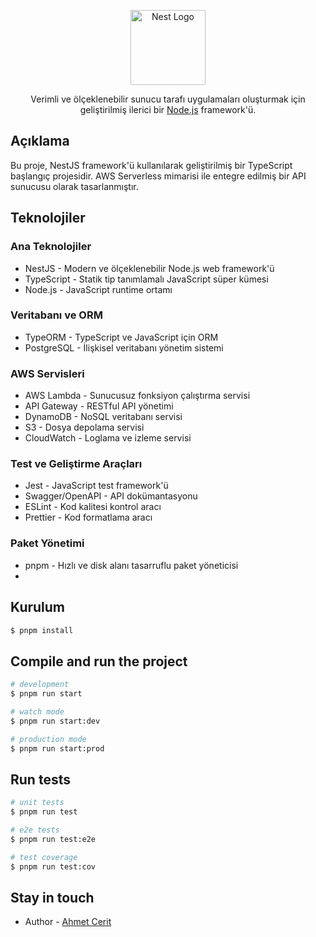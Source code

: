 <p align="center">
  <a href="http://nestjs.com/" target="blank"><img src="https://nestjs.com/img/logo-small.svg" width="120" alt="Nest Logo" /></a>
</p>

<p align="center">Verimli ve ölçeklenebilir sunucu tarafı uygulamaları oluşturmak için geliştirilmiş ilerici bir <a href="http://nodejs.org" target="_blank">Node.js</a> framework'ü.</p>

## Açıklama

Bu proje, NestJS framework'ü kullanılarak geliştirilmiş bir TypeScript başlangıç projesidir. AWS Serverless mimarisi ile entegre edilmiş bir API sunucusu olarak tasarlanmıştır.



## Teknolojiler

### Ana Teknolojiler
- NestJS - Modern ve ölçeklenebilir Node.js web framework'ü
- TypeScript - Statik tip tanımlamalı JavaScript süper kümesi
- Node.js - JavaScript runtime ortamı

### Veritabanı ve ORM
- TypeORM - TypeScript ve JavaScript için ORM
- PostgreSQL - İlişkisel veritabanı yönetim sistemi

### AWS Servisleri
- AWS Lambda - Sunucusuz fonksiyon çalıştırma servisi
- API Gateway - RESTful API yönetimi
- DynamoDB - NoSQL veritabanı servisi
- S3 - Dosya depolama servisi
- CloudWatch - Loglama ve izleme servisi

### Test ve Geliştirme Araçları
- Jest - JavaScript test framework'ü
- Swagger/OpenAPI - API dokümantasyonu
- ESLint - Kod kalitesi kontrol aracı
- Prettier - Kod formatlama aracı

### Paket Yönetimi
- pnpm - Hızlı ve disk alanı tasarruflu paket yöneticisi
- 
## Kurulum

```bash
$ pnpm install
```

## Compile and run the project

```bash
# development
$ pnpm run start

# watch mode
$ pnpm run start:dev

# production mode
$ pnpm run start:prod
```

## Run tests

```bash
# unit tests
$ pnpm run test

# e2e tests
$ pnpm run test:e2e

# test coverage
$ pnpm run test:cov
```


## Stay in touch

- Author - [Ahmet Cerit]()

